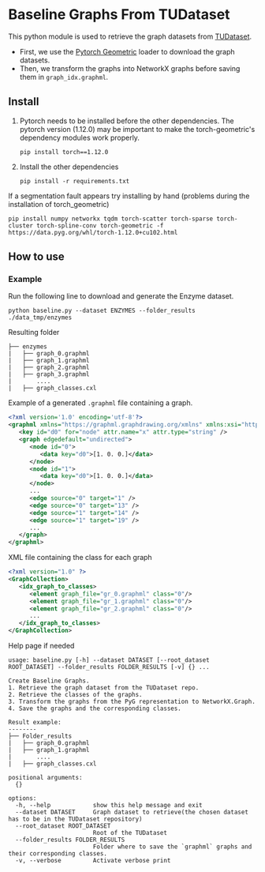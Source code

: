 # Baseline Graphs From TUDataset

This python module is used to retrieve the graph datasets from [TUDataset](https://chrsmrrs.github.io/datasets/).
- First, we use the [Pytorch Geometric]() loader to download the graph datasets.
- Then, we transform the graphs into NetworkX graphs before saving them in `graph_idx.graphml`.

## Install

1. Pytorch needs to be installed before the other dependencies.
The pytorch version (1.12.0) may be important to make the torch-geometric's dependency modules work properly.

    ```
    pip install torch==1.12.0
    ```

2. Install the other dependencies

    ```
    pip install -r requirements.txt
    ```

If a segmentation fault appears try installing by hand (problems during the installation of torch_geometric)

    pip install numpy networkx tqdm torch-scatter torch-sparse torch-cluster torch-spline-conv torch-geometric -f https://data.pyg.org/whl/torch-1.12.0+cu102.html


## How to use

### Example

Run the following line to download and generate the Enzyme dataset.

```
python baseline.py --dataset ENZYMES --folder_results ./data_tmp/enzymes
```

Resulting folder

```
├── enzymes
|   ├── graph_0.graphml
|   ├── graph_1.graphml
|   ├── graph_2.graphml
|   ├── graph_3.graphml
|       ....
|   ├── graph_classes.cxl
```

Example of a generated `.graphml` file containing a graph.

```xml
<?xml version='1.0' encoding='utf-8'?>
<graphml xmlns="https://graphml.graphdrawing.org/xmlns" xmlns:xsi="http://www.w3.org/2001/XMLSchema-instance" xsi:schemaLocation="https://graphml.graphdrawing.org/xmlns ">
   <key id="d0" for="node" attr.name="x" attr.type="string" />
   <graph edgedefault="undirected">
      <node id="0">
         <data key="d0">[1. 0. 0.]</data>
      </node>
      <node id="1">
         <data key="d0">[1. 0. 0.]</data>
      </node>
      ...
      <edge source="0" target="1" />
      <edge source="0" target="13" />
      <edge source="1" target="14" />
      <edge source="1" target="19" />
      ...
   </graph>
</graphml>
```

XML file containing the class for each graph

```xml
<?xml version="1.0" ?>
<GraphCollection>
   <idx_graph_to_classes>
      <element graph_file="gr_0.graphml" class="0"/>
      <element graph_file="gr_1.graphml" class="0"/>
      <element graph_file="gr_2.graphml" class="0"/>
      ...
   </idx_graph_to_classes>
</GraphCollection>
```

Help page if needed

```
usage: baseline.py [-h] --dataset DATASET [--root_dataset ROOT_DATASET] --folder_results FOLDER_RESULTS [-v] {} ...

Create Baseline Graphs.
1. Retrieve the graph dataset from the TUDataset repo.
2. Retrieve the classes of the graphs.
3. Transform the graphs from the PyG representation to NetworkX.Graph.
4. Save the graphs and the corresponding classes.

Result example:
--------
├── Folder_results
|   ├── graph_0.graphml
|   ├── graph_1.graphml
|       ....
|   ├── graph_classes.cxl

positional arguments:
  {}

options:
  -h, --help            show this help message and exit
  --dataset DATASET     Graph dataset to retrieve(the chosen dataset has to be in the TUDataset repository)
  --root_dataset ROOT_DATASET
                        Root of the TUDataset
  --folder_results FOLDER_RESULTS
                        Folder where to save the `graphml` graphs and their corresponding classes.
  -v, --verbose         Activate verbose print

```
